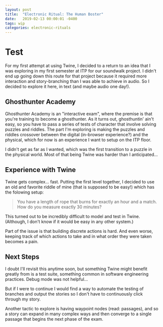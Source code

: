 ```yaml
---
layout: post
title:  "Electronic Ritual: The Human Boster"
date:   2019-02-13 00:00:01 -0400
tags: wip
categories: electronic-rituals
---
```


Test
====


For my first attempt at using Twine, I decided to a return to an idea that I was exploring in my first semester at ITP for our soundwalk project. I didn't end up going down this route for that project because it required more interaction and story-branching than I was able to achieve in audio. So I decided to explore it here, in text (and maybe audio one day!).

Ghosthunter Academy
-------------------

Ghosthunter Academy is an "interactive exam", where the premise is that you're training to become a ghosthunter. As it turns out, ghosthuntin' ain't easy, so you have to pass a series of tests of character that involve solving puzzles and riddles. The part I'm exploring is making the puzzles and riddles crossover between the digital (in-browser experience?) and the physical, which for now is an experience I want to setup on the ITP floor.

I didn't get as far as I wanted, which was the first transition to a puzzle in the physical world. Most of that being Twine was harder than I anticipated...

Experience with Twine
---------------------

Twine gets complex... fast. Putting the first level together, I decided to use an old and favorite riddle of mine (that is supposed to be easy!) which has the folowing setup:

> You have a length of rope that burns for exactly an hour and a match. How do you measure exactly 30 minutes?

This turned out to be incredibly difficult to model and test in Twine. (Although, I don't know if it would be easy in any other system.)

Part of the issue is that building discrete actions is hard. And even worse, keeping track of which actions to take and in what order they were taken becomes a pain.

Next Steps
----------

I doubt I'll revisit this anytime soon, but something Twine might benefit greatly from is a test suite, something common in software engineering practices. Debug mode was not helpful...

But if I were to continue I would find a way to automate the testing of branches and output the stories so I don't have to continuously click through my story.

Another tactic to explore is having waypoint nodes (read: passages), and so a story can expand in many complex ways and then converge to a single passage that begins the next phase of the exam.
